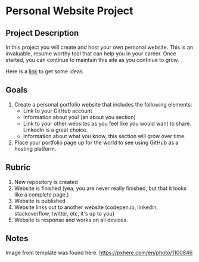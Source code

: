 # Personal Website Project

## Project Description

In this project you will create and host your own personal website.  This 
is an invaluable, resume worthy tool that can help you in your career. Once started,
you can continue to maintain this site as you continue to grow.

Here is a [link](https://codeburst.io/10-awesome-web-developer-portfolios-d266b32e6154) to get some ideas.

## Goals

1. Create a personal portfolio website that includes the following elements:
   - Link to your GitHub account
   - Information about you! (an about you section)
   - Link to your other websites as you feel like you would
   want to share.  LinkedIn is a great choice.
   - Information about what you know, this section will grow over time.
2. Place your portfolio page up for the world to see using GitHub as a hosting platform.

## Rubric

1. New repository is created
2. Website is finished (yea, you are never really finished, but that it looks like a complete page.)
3. Website is published
4. Website links out to another website (codepen.io, linkedin, stackoverflow, twitter, etc, it's up to you)
5. Website is response and works on all devices. 


## Notes

Image from template was found here. https://pxhere.com/en/photo/1100846
